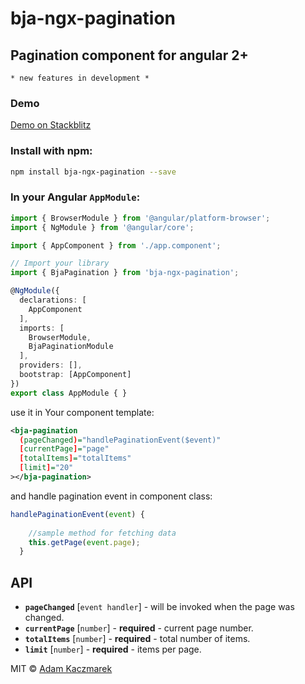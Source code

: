 # bja-ngx-pagination

## Pagination component for angular 2+
```* new features in development *```

### Demo
[Demo on Stackblitz](https://stackblitz.com/edit/bja-ngx-pagination-demo?file=app%2Fapp.component.ts)

### Install with npm:

```bash
npm install bja-ngx-pagination --save
```

### In your Angular `AppModule`:

```typescript
import { BrowserModule } from '@angular/platform-browser';
import { NgModule } from '@angular/core';

import { AppComponent } from './app.component';

// Import your library
import { BjaPagination } from 'bja-ngx-pagination';

@NgModule({
  declarations: [
    AppComponent
  ],
  imports: [
    BrowserModule,
    BjaPaginationModule
  ],
  providers: [],
  bootstrap: [AppComponent]
})
export class AppModule { }
```

use it in Your component template:

```xml
<bja-pagination
  (pageChanged)="handlePaginationEvent($event)"
  [currentPage]="page"
  [totalItems]="totalItems"
  [limit]="20"
></bja-pagination>
```

 and handle pagination event in component class:
```typescript
handlePaginationEvent(event) {
    
    //sample method for fetching data
    this.getPage(event.page);
  }
```
## API

* **`pageChanged`** [`event handler`] - will be invoked when the page was changed. 
* **`currentPage`** [`number`] - **required** - current page number.
* **`totalItems`** [`number`] - **required** - total number of items.
* **`limit`** [`number`] -  **required** - items per page.


MIT © [Adam Kaczmarek](mailto:adam@bearsoft.pl)
